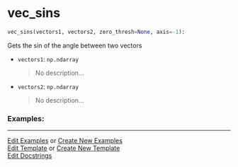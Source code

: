 # <a id="McUtils.Numputils.VectorOps.vec_sins">vec_sins</a>

```python
vec_sins(vectors1, vectors2, zero_thresh=None, axis=-1): 
```
Gets the sin of the angle between two vectors
- `vectors1`: `np.ndarray`
    >No description...
- `vectors2`: `np.ndarray`
    >No description... 

### Examples: 



___

[Edit Examples](https://github.com/McCoyGroup/McUtils/edit/edit/ci/examples/ci/docs/McUtils/Numputils/VectorOps/vec_sins.md) or 
[Create New Examples](https://github.com/McCoyGroup/McUtils/new/edit/?filename=ci/examples/ci/docs/McUtils/Numputils/VectorOps/vec_sins.md) <br/>
[Edit Template](https://github.com/McCoyGroup/McUtils/edit/edit/ci/docs/ci/docs/McUtils/Numputils/VectorOps/vec_sins.md) or 
[Create New Template](https://github.com/McCoyGroup/McUtils/new/edit/?filename=ci/docs/templates/ci/docs/McUtils/Numputils/VectorOps/vec_sins.md) <br/>
[Edit Docstrings](https://github.com/McCoyGroup/McUtils/edit/edit/McUtils/Numputils/VectorOps.py?message=Update%20Docs)